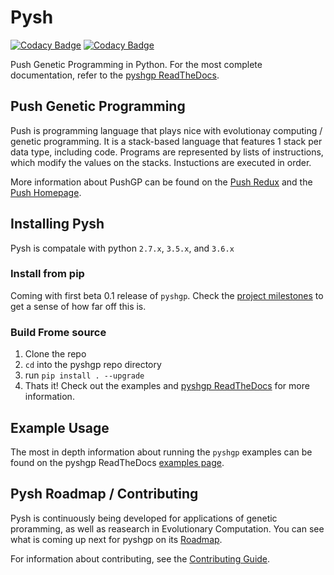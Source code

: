 # Pysh

[![Codacy Badge](https://api.codacy.com/project/badge/Grade/fc15a23a8626411994234a3cc0a1a43c)](https://www.codacy.com/app/erp12/pyshgp?utm_source=github.com&amp;utm_medium=referral&amp;utm_content=erp12/pyshgp&amp;utm_campaign=Badge_Grade)
[![Codacy Badge](https://api.codacy.com/project/badge/Coverage/fc15a23a8626411994234a3cc0a1a43c)](https://www.codacy.com/app/erp12/pyshgp?utm_source=github.com&utm_medium=referral&utm_content=erp12/pyshgp&utm_campaign=Badge_Coverage)

Push Genetic Programming in Python. For the most complete documentation,
refer to the [pyshgp ReadTheDocs](http://pysh2.readthedocs.io/en/latest/).

## Push Genetic Programming

Push is programming language that plays nice with evolutionay computing
/ genetic programming. It is a stack-based language that features 1
stack per data type, including code. Programs are represented by lists
of instructions, which modify the values on the stacks. Instuctions are
executed in order.

More information about PushGP can be found on the
[Push Redux](https://erp12.github.io/push-redux/) and the
[Push Homepage](http://faculty.hampshire.edu/lspector/push.html).

## Installing Pysh

  Pysh is compatale with python ``2.7.x``, ``3.5.x``, and ``3.6.x``

### Install from pip

Coming with first beta 0.1 release of ``pyshgp``. Check the
[project milestones](https://github.com/erp12/pyshgp/milestones) to get a
sense of how far off this is.

### Build Frome source


1. Clone the repo
2. ``cd`` into the pyshgp repo directory
3. run ``pip install . --upgrade``
4. Thats it! Check out the examples and
   [pyshgp ReadTheDocs](http://pysh2.readthedocs.io/en/latest/) for more
   information.


## Example Usage

The most in depth information about running the `pyshgp` examples can be found
on the pyshgp ReadTheDocs
[examples page](http://pysh2.readthedocs.io/en/latest/examples/index.html).

## Pysh Roadmap / Contributing

Pysh is continuously being developed for applications of genetic
proramming, as well as reasearch in Evolutionary Computation. You can see what
is coming up next for pyshgp on its
[Roadmap](https://github.com/erp12/pyshgp/projects/1).

For information about contributing, see the
[Contributing Guide](http://pysh2.readthedocs.io/en/latest/contributing.html).
